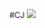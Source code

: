 #CJ
![](https://www.google.com/url?sa=i&url=https%3A%2F%2Fgifer.com%2Fpt%2Fg1IZ&psig=AOvVaw0NB5tJjEq7KUVQAmWU3Yf8&ust=1716936817402000&source=images&cd=vfe&opi=89978449&ved=0CBEQjRxqFwoTCMCY5KL2roYDFQAAAAAdAAAAABAE)

